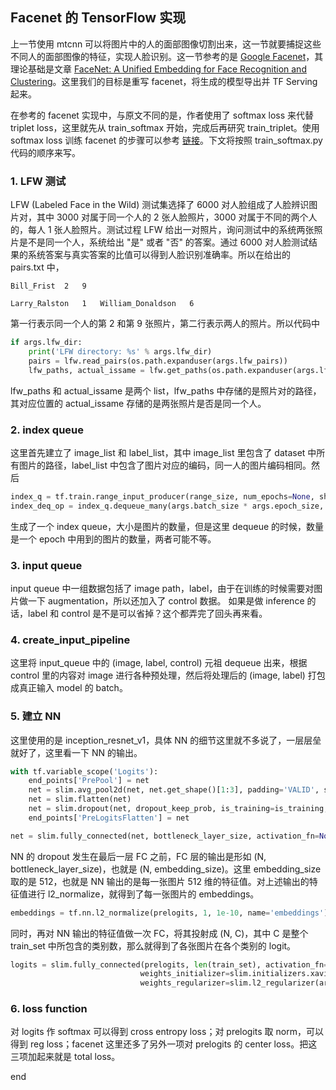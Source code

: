 Facenet 的 TensorFlow 实现
---
上一节使用 mtcnn 可以将图片中的人的面部图像切割出来，这一节就要捕捉这些不同人的面部图像的特征，实现人脸识别。这一节参考的是 [Google Facenet](https://github.com/davidsandberg/facenet)，其理论基础是文章
[FaceNet: A Unified Embedding for Face Recognition and Clustering](https://github.com/FortiLeiZhang/model_zoo/blob/master/TensorFlow/facenet/doc/FaceNet%20A%20Unified%20Embedding%20for%20Face%20Recognition%20and%20Clustering.pdf)。这里我们的目标是重写 facenet，将生成的模型导出并 TF Serving 起来。

在参考的 facenet 实现中，与原文不同的是，作者使用了 softmax loss 来代替 triplet loss，这里就先从 train_softmax 开始，完成后再研究 train_triplet。使用 softmax loss 训练 facenet 的步骤可以参考 [链接](https://github.com/davidsandberg/facenet/wiki/Classifier-training-of-inception-resnet-v1)。下文将按照 train_softmax.py 代码的顺序来写。

### 1. LFW 测试
LFW (Labeled Face in the Wild) 测试集选择了 6000 对人脸组成了人脸辨识图片对，其中 3000 对属于同一个人的 2 张人脸照片，3000 对属于不同的两个人的，每人 1 张人脸照片。测试过程 LFW 给出一对照片，询问测试中的系统两张照片是不是同一个人，系统给出 "是" 或者 "否" 的答案。通过 6000 对人脸测试结果的系统答案与真实答案的比值可以得到人脸识别准确率。所以在给出的 pairs.txt 中，
```
Bill_Frist	2	9

Larry_Ralston	1	William_Donaldson	6
```
第一行表示同一个人的第 2 和第 9 张照片，第二行表示两人的照片。所以代码中
```python
if args.lfw_dir:
    print('LFW directory: %s' % args.lfw_dir)
    pairs = lfw.read_pairs(os.path.expanduser(args.lfw_pairs))
    lfw_paths, actual_issame = lfw.get_paths(os.path.expanduser(args.lfw_dir), pairs)
```
lfw_paths 和 actual_issame 是两个 list，lfw_paths 中存储的是照片对的路径，其对应位置的 actual_issame 存储的是两张照片是否是同一个人。

### 2. index queue
这里首先建立了 image_list 和 label_list，其中 image_list 里包含了 dataset 中所有图片的路径，label_list 中包含了图片对应的编码，同一人的图片编码相同。然后
```python
index_q = tf.train.range_input_producer(range_size, num_epochs=None, shuffle=True, seed=None, capacity=32)
index_deq_op = index_q.dequeue_many(args.batch_size * args.epoch_size, 'index_dequeue')
```
生成了一个 index queue，大小是图片的数量，但是这里 dequeue 的时候，数量是一个 epoch 中用到的图片的数量，两者可能不等。

### 3. input queue
input queue 中一组数据包括了 image path，label，由于在训练的时候需要对图片做一下 augmentation，所以还加入了 control 数据。 如果是做 inference 的话，label 和 control 是不是可以省掉？这个都弄完了回头再来看。

### 4. create_input_pipeline
这里将 input_queue 中的 (image, label, control) 元祖 dequeue 出来，根据 control 里的内容对 image 进行各种预处理，然后将处理后的 (image, label) 打包成真正输入 model 的 batch。

### 5. 建立 NN
这里使用的是 inception_resnet_v1，具体 NN 的细节这里就不多说了，一层层垒就好了，这里看一下 NN 的输出。
```python
with tf.variable_scope('Logits'):
    end_points['PrePool'] = net
    net = slim.avg_pool2d(net, net.get_shape()[1:3], padding='VALID', scope='AvgPool_1a_8x8')
    net = slim.flatten(net)
    net = slim.dropout(net, dropout_keep_prob, is_training=is_training, scope='Dropout')
    end_points['PreLogitsFlatten'] = net

net = slim.fully_connected(net, bottleneck_layer_size, activation_fn=None, scope='Bottleneck', reuse=False)
```
NN 的 dropout 发生在最后一层 FC 之前，FC 层的输出是形如 (N, bottleneck_layer_size)，也就是 (N, embedding_size)。这里 embedding_size 取的是 512，也就是 NN 输出的是每一张图片 512 维的特征值。对上述输出的特征值进行 l2_normalize，就得到了每一张图片的 embeddings。
```python
embeddings = tf.nn.l2_normalize(prelogits, 1, 1e-10, name='embeddings')
```
同时，再对 NN 输出的特征值做一次 FC，将其投射成 (N, C)，其中 C 是整个 train_set 中所包含的类别数，那么就得到了各张图片在各个类别的 logit。
```python
logits = slim.fully_connected(prelogits, len(train_set), activation_fn=None, reuse=False, scope='Logits',
                             weights_initializer=slim.initializers.xavier_initializer(),
                             weights_regularizer=slim.l2_regularizer(args.weight_decay))
```

### 6. loss function
对 logits 作 softmax 可以得到 cross entropy loss；对 prelogits 取 norm，可以得到 reg loss；facenet 这里还多了另外一项对 prelogits 的 center loss。把这三项加起来就是 total loss。






















end
